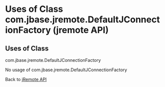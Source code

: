 # Uses of Class com.jbase.jremote.DefaultJConnectionFactory (jremote API)

<PageHeader />

## Uses of Class

com.jbase.jremote.DefaultJConnectionFactory

No usage of com.jbase.jremote.DefaultJConnectionFactory

Back to [jRemote API](./../../README.md)
  
<PageFooter />
